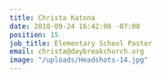 ```yaml
---
title: Christa Katona
date: 2018-09-24 16:42:00 -07:00
position: 15
job_title: Elementary School Pastor
email: christa@daybreakchurch.org
image: "/uploads/Headshots-14.jpg"
---
```


